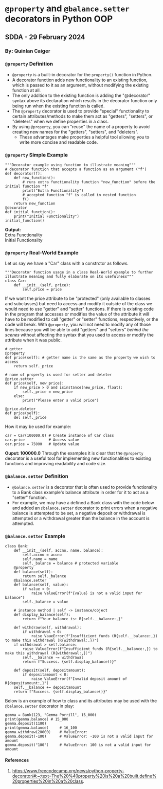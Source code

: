 # `@property` and `@balance.setter` decorators in Python OOP
## SDDA - 29 February 2024
### By: Quinlan Caiger

### `@property` Definition
- `@property` is a built-in decorator for the `property()` function in Python.
- A decorator function adds new functionality to an existing function, which is passed to it as an argument, without modifying the existing function at all.
- The only addition to the existing function is adding the "@decorator" syntax above its declaration which results in the decorator function only being run when the existing function is called.
- The `@property` decorator is used to provide "special" functionality to certain attributes/methods to make them act as "getters", "setters", or "deleters" when we define properties in a class.
- By using `@property`, you can "reuse" the name of a property to avoid creating new names for the "getters", "setters", and "deleters".
	- These advantages make properties a helpful tool allowing you to write more concise and readable code.

### `@property` Simple Example
```
"""Decorator example using function to illustrate meaning"""
# decorator function that accepts a function as an argument ("f")
def decorator(f):
    def new_function():
        # runs extra functionality function "new_function" before the initial function "f"
        print("Extra Functionality")
        # accepted function "f" is called in nested function
        f()
    return new_function
@decorator
def initial_function():
    print("Initial Functionality")
initial_function()
```

**Output:** <br>
Extra Functionality<br>
Initial Functionality

### `@property` Real-World Example
Let us say we have a "Car" class with a constrctor as follows.
```
"""Decorator function usage in a class Real-World example to further illustrate meaning and fully elaborate on its usefulness"""
class Car:
	def __init__(self, price):
		self.price = price
```
If we want the price attribute to be "protected" (only available to classes and subclasses) but need to access and modify it outside of the class we would need to use "getter" and "setter" functions.
If there is existing code in the program that accesses or modifies the value of the attribute it will have to be modified to call "getter" or "setter" functions, respectively, or the code will break. 
With `@property`, you will not need to modify any of those lines because you will be able to add "getters" and "setters" *behind the scenes* without affecting the syntax that you used to access or modify the attribute when it was public.
```
# getter
@property
def price(self): # getter name is the same as the property we wish to access
	return self._price
 
# name of property is used for setter and deleter
@price.setter
def price(self, new_price):
	if new_price > 0 and isinstance(new_price, float):
		self._price = new_price
	else:
		print("Please enter a valid price")

@price.deleter
def price(self):
	del self._price
```

How it may be used for example:
```
car = Car(100000.0) # Create instance of Car class
car.price           # Access value
car.price = 75000   # Update value
```
**Ouput: 100000.0**
Through the examples it is clear that the `@property` decorator is a useful tool for implementing new functionalities to existing functions and improving readability and code size.


### `@balance.setter` Definition
- `@balance.setter` is a decorator that is often used to provide functionality to a Bank class example's balance attribute in order for it to act as a "setter" function.
- For example, we may have a defined a Bank class with the code below and added an `@balance.setter` decorator to print errors when a negative balance is attempted to be set, a negative deposit or withdrawal is attempted or a withdrawal greater than the balance in the account is attempted.

### `@balance.setter` Example
```
class Bank:
    def __init__(self, accno, name, balance):  
        self.accno = accno
        self.name = name
        self._balance = balance # protected variable
    @property
    def balance(self):
        return self._balance
    @balance.setter
    def balance(self, value):
        if value < 0:
            raise ValueError(f"{value} is not a valid input for balance")
        self._balance = value

    # instance method | self -> instance/object
    def display_balance(self):
        return f"Your balance is: R{self.__balance:,}"
	
    def withdraw(self, withdrawal):
        if withdrawal < 0:
            raise VaueError(f"Insufficient funds (R{self.__balance:,}) to make this withdrawal (R{withdrawal:,})")
	if withdrawal > self.balance:
	    raise ValueError(f"Insufficient funds (R{self.__balance:,}) to make this withdrawal (R{withdrawal:,})")
    	self.__balance -= withdrawal
    	return f"Success. {self.display_balance()}"
	    
    def deposit(self, depositamount):
        if depositamount < 0:
            raise ValueError(f"Invalid deposit amount of R{depositamount:,}")
	self.__balance += depositamount
	return f"Success. {self.display_balance()}"
```
Below is an example of how to class and its attributes may be used with the `@balance.setter` decorator in play:
```
gemma = Bank(123, "Gemma Porrill", 15_000)
print(gemma.balance) # 15_000
gemma.deposit(1100) 
print(gemma.balance)     # 16_100
gemma.withdraw(20000)    # ValueError: 
gemma.deposit(-100)      # ValueError: -100 is not a valid input for amount
gemma.deposit("100")     # ValueError: 100 is not a valid input for amount
```

#### References
1. https://www.freecodecamp.org/news/python-property-decorator/#:~:text=The%20%40property%20is%20a%20built,define%20properties%20in%20a%20class.
